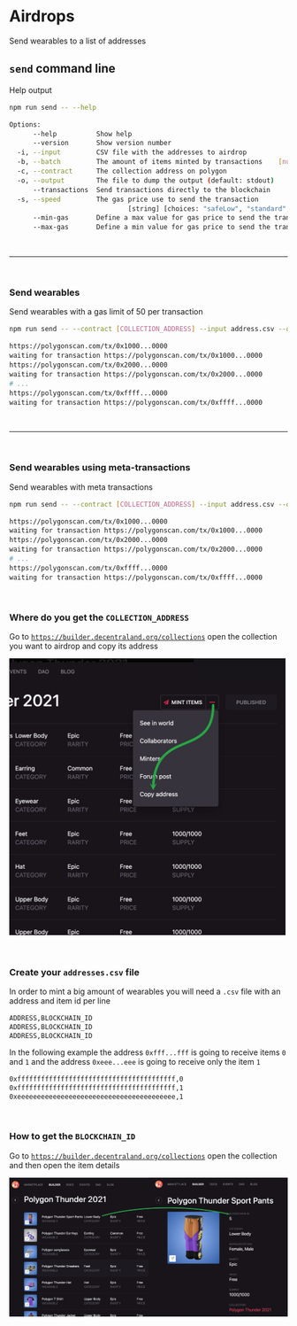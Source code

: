 # Airdrops

Send wearables to a list of addresses

## `send` command line

Help output

```bash
npm run send -- --help
```

```bash
Options:
      --help          Show help                                                  [boolean]
      --version       Show version number                                        [boolean]
  -i, --input         CSV file with the addresses to airdrop           [string] [required]
  -b, --batch         The amount of items minted by transactions    [number] [default: 50]
  -c, --contract      The collection address on polygon                [string] [required]
  -o, --output        The file to dump the output (default: stdout)               [string]
      --transactions  Send transactions directly to the blockchain               [boolean]
  -s, --speed         The gas price use to send the transaction
                              [string] [choices: "safeLow", "standard", "fast", "fastest"]
      --min-gas       Define a max value for gas price to send the transaction    [number]
      --max-gas       Define a min value for gas price to send the transaction    [number]
```

&nbsp;

---------

&nbsp;

### Send wearables

Send wearables with a gas limit of 50 per transaction

```bash
npm run send -- --contract [COLLECTION_ADDRESS] --input address.csv --output transactions.output --speed fast --max-gas 50
```

```bash
https://polygonscan.com/tx/0x1000...0000
waiting for transaction https://polygonscan.com/tx/0x1000...0000
https://polygonscan.com/tx/0x2000...0000
waiting for transaction https://polygonscan.com/tx/0x2000...0000
# ...
https://polygonscan.com/tx/0xffff...0000
waiting for transaction https://polygonscan.com/tx/0xffff...0000
```

&nbsp;

---------

&nbsp;

### Send wearables using meta-transactions

Send wearables with meta transactions

```bash
npm run send -- --contract [COLLECTION_ADDRESS] --input address.csv --output transactions.output --meta-transactions
```

```bash
https://polygonscan.com/tx/0x1000...0000
waiting for transaction https://polygonscan.com/tx/0x1000...0000
https://polygonscan.com/tx/0x2000...0000
waiting for transaction https://polygonscan.com/tx/0x2000...0000
# ...
https://polygonscan.com/tx/0xffff...0000
waiting for transaction https://polygonscan.com/tx/0xffff...0000
```

&nbsp;

### Where do you get the `COLLECTION_ADDRESS`

Go to [`https://builder.decentraland.org/collections`](https://builder.decentraland.org/collections) open the collection you want to airdrop and copy its address

<img src="../images/get-address.jpg" alt="get-address" width="500" />

&nbsp;

### Create your `addresses.csv` file

In order to mint a big amount of wearables you will need a `.csv` file with an address and item id per line

```csv
ADDRESS,BLOCKCHAIN_ID
ADDRESS,BLOCKCHAIN_ID
ADDRESS,BLOCKCHAIN_ID
```

In the following example the address `0xfff...fff` is going to receive items `0` and `1` and the address `0xeee...eee` is going to receive only the item `1`

```csv
0xffffffffffffffffffffffffffffffffffffffff,0
0xffffffffffffffffffffffffffffffffffffffff,1
0xeeeeeeeeeeeeeeeeeeeeeeeeeeeeeeeeeeeeeeee,1
```

&nbsp;

### How to get the `BLOCKCHAIN_ID`

Go to [`https://builder.decentraland.org/collections`](https://builder.decentraland.org/collections) open the collection and then open the item details

<img src="../images/get-blockchain-id.jpg" alt="get-blockchain-id"  />